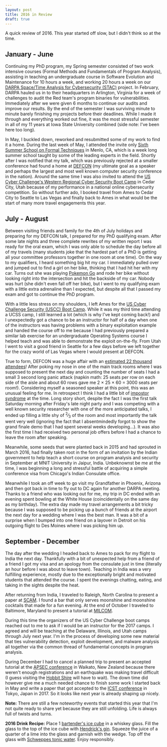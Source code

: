 ```yaml
---
layout: post
title: 2016 in Review
draft: true
---
```


A quick review of 2016. This year started off slow, but I didn't think so at the time. 

## January - June
Continuing my PhD program, my Spring semester consisted of two work intensive courses (Formal Methods and Fundamentals of Program Analysis), assisting in teaching an undergraduate course in Software Evolution and Maintenance for 10 hours a week, and working 20 hours a week on our [DARPA Space/Time Analysis for Cybersecurity (STAC)](http://www.darpa.mil/program/space-time-analysis-for-cybersecurity) project. In February, DARPA hauled us in to their headquarters in Arlington, Virginia for a week of challenges to audit the Red team's program binaries for vulnerabilities. Immediately after we were given 6 months to continue our audits and improve our results. By the end of the semester I was surviving minute to minute barely finishing my projects before their deadlines. While I made it through and everything worked out fine, it was the most stressful semester in all of my 11 years at Iowa State University combined (side note: I've been here too long). 

In May, I buckled down, reworked and resubmitted some of my work to find it a home. During the last week of May, I attended the invite only [Sixth Summer School on Formal Techniques](http://fm.csl.sri.com/SSFT16/) in Menlo, CA, which is a week long summer school taught by some of the leading experts in the field. Shortly after I was notified that my talk, which was previously rejected at a smaller conference had found a home at [DEFCON](https://www.defcon.org/html/defcon-24/dc-24-speakers.html#Holland) (my ultimate goal as a speaker and perhaps the largest and most well known computer security conference in the nation). Around the same time I was also invited to attend the [US Cyber Challenge's Western Regional Cyber Security Boot Camp](http://www.uscyberchallenge.org/) in Cedar City, Utah because of my performance in a national online cybersecurity competition. So without further ado, I booked travel from Ames to Cedar City to Seattle to Las Vegas and finally back to Ames in what would be the start of many more travel engagements this year.

## July - August
Between visiting friends and family for the 4th of July holidays and preparing for my DEFCON talk, I prepared for my PhD qualifying exam. After some late nights and three complete rewrites of my written report I was ready for the oral exam, which I was only able to schedule the day before all of my travels (many students joke that the hardest part of a PhD is getting all your committee professors together in one room at one time). On the way to my qualifiers, I heard something big hit my car. I immediately pulled over and jumped out to find a girl on her bike, thinking that I had hit her with my car. Turns out she was playing [Pokemon Go](http://www.pokemongo.com) and rode her bike without looking right into the intersection and hit the backside of my car. Nobody was hurt (she didn't even fall off her bike), but I went to my qualifying exam with a little extra adrenaline than I expected, but despite all that I passed my exam and got to continue the PhD program.

With a little less stress on my shoulders, I left Ames for the [US Cyber Challenge Security (USCC) Boot Camp](https://www.uscyberchallenge.org/cyber-camps/). While it was my third time attending a UCSS camp, I still learned a lot (which is why I've kept coming back!) and I unexpectedly got a chance to be an instructor for half of a day when one of the instructors was having problems with a binary exploitation example and handed the course off to me because I had previously prepared a similar lab exercise for an undergraduate Operating Systems course I helped teach and was able to demonstrate the exploit on-the-fly. From Utah I went to visit a good friend in Seattle for a few days before we left together for the crazy world of Las Vegas where I would present at DEFCON.

True to form, DEFCON was a huge affair with an [estimated 22 thousand attendees](https://en.wikipedia.org/wiki/DEF_CON#Venues.2C_dates_and_attendance)! After poking my nose in one of the main track rooms where I was supposed to present the next day and counting the number of seats I had a small 3 second long panic attack (napkin math: 25 seats per row on each side of the aisle and about 60 rows gave me 2 &times; 25 &times; 60 &#61; 3000 seats per room!). Considering myself a seasoned speaker at this point, this was an unusual feeling for me. In retrospect I think I had a little bit of [impostor syndrome](https://en.wikipedia.org/wiki/Impostor_syndrome) at the time. Long story short, despite the fact I was the first talk Saturday morning after Friday's late night party and I was competing with a well known security researcher with one of the more anticipated talks, I ended up filling a little shy of <sup>2</sup>&frasl;<sub>3</sub> of the room and most importantly the talk went very well (ignoring the fact that I absentmindedly forgot to show the grand finale demo that I had spent several weeks developing...). It was also the first time I had received two personal job offers before I had a chance to leave the room after speaking.

Meanwhile, some seeds that were planted back in 2015 and had sprouted in March 2016, had finally taken root in the form of an invitation by the Indian government to help teach a short course on program analysis and security in September at MNIT University in Jaipur, India. Unbeknownst be me at the time, I was beginning a long and stressful battle of acquiring a simple conference visa from Chicago's Indian Consulate office.

Meanwhile I took an off week to go visit my Grandfather in Phoenix, Arizona and then got back in time to fly out to DC again for another DARPA meeting. Thanks to a friend who was looking out for me, my trip in DC ended with an evening spent bowling at the White House (coincidentally on the same day as my birthday). The extra day made my travel arrangements a bit tricky because I was supposed to be picking up a bunch of friends at the airport the next day for a wedding where I was the best man. It was a bit of a surprise when I bumped into one friend on a layover in Detroit on his outgoing flight to Des Moines where I was picking him up.

## September - December

The day after the wedding I headed back to Ames to pack for my flight to India the next day. Thankfully with a bit of unexpected help from a friend of a friend I got my visa and an apology from the consulate just in time (literally an hour before I was about to leave town). Teaching in India was a very fulfilling experience, mostly due to the exceptionally bright and motivated students that attended the course. I spent the evenings chatting, eating, and taking in the sights despite the heat.

After returning from India, I traveled to Raleigh, North Carolina to present a paper at [SCAM](http://www.ieee-scam.org/2016/). I found a bar that only serves moonshine and moonshine cocktails that made for a fun evening. At the end of October I traveled to Baltimore, Maryland to present a tutorial at [MILCOM](http://milcom.org/2016). 

During this time the organizers of the US Cyber Challenge boot camps reached out to me to ask if I would be an instructor for the 2017 camps. I agreed and will be teaching at the Delaware, Illinois, and Utah camps through July next year. I'm in the process of developing some new material that ties vulnerability detection, exploit development, and malware analysis all together via the common thread of fundamental concepts in program analysis.

During December I had to cancel a planned trip to present an accepted tutorial at the [APSEC conference](http://www.apsec2016.org/) in Waikato, New Zealand because there weren't enough registrations and an earthquake was making travel difficult (I guess visiting the [Hobbit Shire](http://www.hobbitontours.com/) will have to wait). The down time did however give me a much needed chance to finish some work I started back in May and write a paper that got accepted to the [ICST conference](http://aster.or.jp/conference/icst2017/) in Tokyo, Japan in 2017. So it looks like next year is already shaping up nicely.

**Note:** There are still a few noteworthy events that started this year that I'm not quite ready to share yet because they are still unfolding. Life is always full of twists and turns.

**2016 Drink Recipe:** Place 1 [bartender's ice cube](http://amzn.to/2j1XDha) in a whiskey glass. Fill the glass to the top of the ice cube with [Hendrick's gin](https://us.hendricksgin.com/). Squeeze the juice of a quarter of a lime into the glass and garnish with the wedge. Top off the glass with [Schweppes tonic water](http://www.schweppesus.com/#/products/tonic-water). Enjoy responsibly.